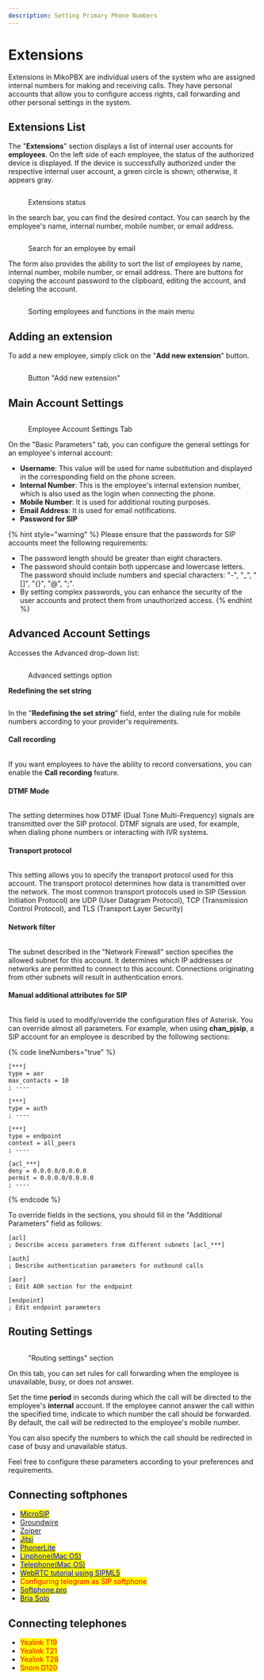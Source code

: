 ```yaml
---
description: Setting Primary Phone Numbers
---
```


# Extensions

Extensions in MikoPBX are individual users of the system who are assigned internal numbers for making and receiving calls. They have personal accounts that allow you to configure access rights, call forwarding and other personal settings in the system.

## Extensions List

The "**Extensions**" section displays a list of internal user accounts for **employees**. On the left side of each employee, the status of the authorized device is displayed. If the device is successfully authorized under the respective internal user account, a green circle is shown; otherwise, it appears gray.

<figure><img src="../../.gitbook/assets/2 (29).png" alt=""><figcaption><p>Extensions status</p></figcaption></figure>

In the search bar, you can find the desired contact. You can search by the employee's name, internal number, mobile number, or email address.

<figure><img src="../../.gitbook/assets/3 (4).png" alt=""><figcaption><p>Search for an employee by email</p></figcaption></figure>

The form also provides the ability to sort the list of employees by name, internal number, mobile number, or email address. There are buttons for copying the account password to the clipboard, editing the account, and deleting the account.

<figure><img src="../../.gitbook/assets/4 (10).png" alt=""><figcaption><p>Sorting employees and functions in the main menu</p></figcaption></figure>

## Adding an extension

To add a new employee, simply click on the "**Add new extension**" button.

<figure><img src="../../.gitbook/assets/5 (26).png" alt=""><figcaption><p>Button "Add new extension"</p></figcaption></figure>

## Main Account Settings

<figure><img src="../../.gitbook/assets/6 (10).png" alt=""><figcaption><p>Employee Account Settings Tab</p></figcaption></figure>

On the "Basic Parameters" tab, you can configure the general settings for an employee's internal account:

* **Username**: This value will be used for name substitution and displayed in the corresponding field on the phone screen.&#x20;
* **Internal Number**: This is the employee's internal extension number, which is also used as the login when connecting the phone.&#x20;
* **Mobile Number**: It is used for additional routing purposes.&#x20;
* **Email Address**: It is used for email notifications.&#x20;
* **Password for SIP**

{% hint style="warning" %}
Please ensure that the passwords for SIP accounts meet the following requirements:

* The password length should be greater than eight characters.&#x20;
* The password should contain both uppercase and lowercase letters. The password should include numbers and special characters: "-", "\_", "\[]", "{}", "@", ";".
* By setting complex passwords, you can enhance the security of the user accounts and protect them from unauthorized access.
{% endhint %}

## Advanced Account Settings

Accesses the Advanced drop-down list:

<figure><img src="../../.gitbook/assets/extensionsAdvancedSettings.png" alt=""><figcaption><p>Advanced settings option</p></figcaption></figure>

**Redefining the set string**

<figure><img src="../../.gitbook/assets/8 (11).png" alt=""><figcaption></figcaption></figure>

In the "**Redefining the set string**" field, enter the dialing rule for mobile numbers according to your provider's requirements.

#### Call recording

<figure><img src="../../.gitbook/assets/10 (6).png" alt=""><figcaption></figcaption></figure>

If you want employees to have the ability to record conversations, you can enable the **Сall recording** feature.

#### **DTMF Mode**

<figure><img src="../../.gitbook/assets/11 (3).png" alt=""><figcaption></figcaption></figure>

The setting determines how DTMF (Dual Tone Multi-Frequency) signals are transmitted over the SIP protocol. DTMF signals are used, for example, when dialing phone numbers or interacting with IVR systems.

#### Transport protocol

<figure><img src="../../.gitbook/assets/12 (2).png" alt=""><figcaption></figcaption></figure>

This setting allows you to specify the transport protocol used for this account. The transport protocol determines how data is transmitted over the network. The most common transport protocols used in SIP (Session Initiation Protocol) are UDP (User Datagram Protocol), TCP (Transmission Control Protocol), and TLS (Transport Layer Security)

#### Network filter

<figure><img src="../../.gitbook/assets/14 (1).png" alt=""><figcaption></figcaption></figure>

The subnet described in the "Network Firewall" section specifies the allowed subnet for this account. It determines which IP addresses or networks are permitted to connect to this account. Connections originating from other subnets will result in authentication errors.

#### Manual additional attributes for SIP

<figure><img src="../../.gitbook/assets/15 (1).png" alt=""><figcaption></figcaption></figure>

This field is used to modify/override the configuration files of Asterisk. You can override almost all parameters. For example, when using **chan\_pjsip**, a SIP account for an employee is described by the following sections:

{% code lineNumbers="true" %}
```
[***]
type = aor
max_contacts = 10
; ----

[***]
type = auth
; ----

[***]
type = endpoint
context = all_peers
; ----

[acl_***] 
deny = 0.0.0.0/0.0.0.0
permit = 0.0.0.0/0.0.0.0
; ----
```
{% endcode %}

To override fields in the sections, you should fill in the "Additional Parameters" field as follows:

```
[acl]
; Describe access parameters from different subnets [acl_***]

[auth] 
; Describe authentication parameters for outbound calls

[aor]
; Edit AOR section for the endpoint

[endpoint] 
; Edit endpoint parameters
```



## Routing Settings

<figure><img src="../../.gitbook/assets/17 (1).png" alt=""><figcaption><p>"Routing settings" section</p></figcaption></figure>

On this tab, you can set rules for call forwarding when the employee is unavailable, busy, or does not answer.

Set the time **period** in seconds during which the call will be directed to the employee's **internal** account. If the employee cannot answer the call within the specified time, indicate to which number the call should be forwarded. By default, the call will be redirected to the employee's mobile number.

You can also specify the numbers to which the call should be redirected in case of busy and unavailable status.

Feel free to configure these parameters according to your preferences and requirements.

## Connecting softphones

* [<mark style="color:blue;">MicroSIP</mark>](../../faq/softphones/microsip.md)
* [Groundwire](../../faq/softphones/groundwire.md)
* [Zoiper](../../faq/softphones/zoiper.md)
* [<mark style="color:blue;">Jitsi</mark>](../../faq/softphones/jitsi.md)
* [<mark style="color:blue;">PhonerLite</mark>](../../faq/softphones/phonerlite.md)
* [<mark style="color:blue;">Linphone(Mac OS)</mark>](../../faq/softphones/linphone-macos.md)
* [<mark style="color:blue;">Telephone(Mac OS)</mark>](../../faq/softphones/telephone-macos.md)
* [<mark style="color:blue;">WebRTC tutorial using SIPML5</mark>](../../faq/softphones/configuring-webrtc-client-simpl5.md)
* <mark style="color:red;">Configuring telegram as SIP softphone</mark>
* [<mark style="color:blue;">Softphone.pro</mark>](../../faq/softphones/softphone.pro.md)
* [<mark style="color:blue;">Bria Solo</mark>](../../faq/softphones/bria-solo.md)

## Connecting telephones

* <mark style="color:red;">Yealink T19</mark>
* <mark style="color:red;">Yealink T21</mark>
* <mark style="color:red;">Yealink T28</mark>
* <mark style="color:red;">Snom D120</mark>
